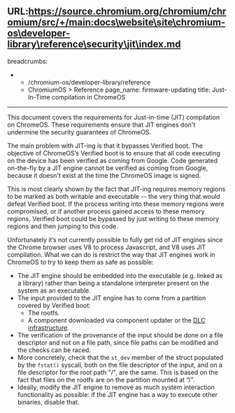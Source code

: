 URL:https://source.chromium.org/chromium/chromium/src/+/main:docs\website\site\chromium-os\developer-library\reference\security\jit\index.md
---
breadcrumbs:
- - /chromium-os/developer-library/reference
  - ChromiumOS > Reference
page_name: firmware-updating
title: Just-In-Time compilation in ChromeOS
---

This document covers the requirements for Just-in-time (JIT) compilation on
ChromeOS. These requirements ensure that JIT engines don't undermine the
security guarantees of ChromeOS.

The main problem with JIT-ing is that it bypasses Verified boot. The objective
of ChromeOS’s Verified boot is to ensure that all code executing on the device
has been verified as coming from Google. Code generated on-the-fly by a JIT
engine cannot be verified as coming from Google, because it doesn't exist at the
time the ChromeOS image is signed.

This is most clearly shown by the fact that JIT-ing requires memory regions to
be marked as both writable and executable -- the very thing that would defeat
Verified boot. If the process writing into these memory regions were
compromised, or if another process gained access to these memory regions,
Verified boot could be bypassed by just writing to these memory regions and then
jumping to this code.

Unfortunately it’s not currently possible to fully get rid of JIT engines since
the Chrome browser uses V8 to process Javascript, and V8 uses JIT compilation.
What we can do is restrict the way that JIT engines work in ChromeOS to try to
keep them as safe as possible:

*   The JIT engine should be embedded into the executable (e.g. linked as a
    library) rather than being a standalone interpreter present on the system as
    an executable.
*   The input provided to the JIT engine has to come from a partition covered by
    Verified boot:
    *   The rootfs.
    *   A component downloaded via component updater or the
        [DLC infrastructure].
*   The verification of the provenance of the input should be done on a file
    descriptor and not on a file path, since file paths can be modified and the
    checks can be raced.
*   More concretely, check that the `st_dev` member of the struct populated by
    the `fstat()` syscall, both on the file descriptor of the input, and on a
    file descriptor for the root path "/", are the same. This is based on the
    fact that files on the rootfs are on the partition mounted at “/”.
*   Ideally, modify the JIT engine to remove as much system interaction
    functionality as possible: if the JIT engine has a way to execute other
    binaries, disable that.

[DLC infrastructure]: https://chromium.googlesource.com/chromiumos/platform2/+/HEAD/dlcservice/docs/developer.md
